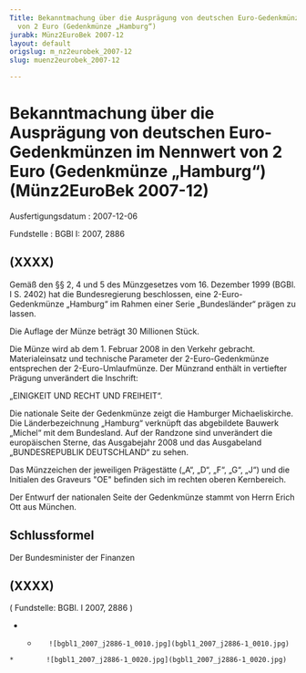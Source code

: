 ```yaml
---
Title: Bekanntmachung über die Ausprägung von deutschen Euro-Gedenkmünzen im Nennwert
  von 2 Euro (Gedenkmünze „Hamburg“)
jurabk: Münz2EuroBek 2007-12
layout: default
origslug: m_nz2eurobek_2007-12
slug: muenz2eurobek_2007-12

---
```


# Bekanntmachung über die Ausprägung von deutschen Euro-Gedenkmünzen im Nennwert von 2 Euro (Gedenkmünze „Hamburg“) (Münz2EuroBek 2007-12)

Ausfertigungsdatum
:   2007-12-06

Fundstelle
:   BGBl I: 2007, 2886

## (XXXX)

Gemäß den §§ 2, 4 und 5 des Münzgesetzes vom 16. Dezember 1999 (BGBl.
I S. 2402) hat die Bundesregierung beschlossen, eine 2-Euro-
Gedenkmünze „Hamburg“ im Rahmen einer Serie „Bundesländer“ prägen zu
lassen.

Die Auflage der Münze beträgt 30 Millionen Stück.

Die Münze wird ab dem 1. Februar 2008 in den Verkehr gebracht.
Materialeinsatz und technische Parameter der 2-Euro-Gedenkmünze
entsprechen der 2-Euro-Umlaufmünze. Der Münzrand enthält in vertiefter
Prägung unverändert die Inschrift:

„EINIGKEIT UND RECHT UND FREIHEIT“.

Die nationale Seite der Gedenkmünze zeigt die Hamburger
Michaeliskirche. Die Länderbezeichnung „Hamburg“ verknüpft das
abgebildete Bauwerk „Michel“ mit dem Bundesland. Auf der Randzone sind
unverändert die europäischen Sterne, das Ausgabejahr 2008 und das
Ausgabeland „BUNDESREPUBLIK DEUTSCHLAND“ zu sehen.

Das Münzzeichen der jeweiligen Prägestätte („A“, „D“, „F“, „G“, „J“)
und die Initialen des Graveurs
"OE"             befinden sich im rechten oberen Kernbereich.

Der Entwurf der nationalen Seite der Gedenkmünze stammt von Herrn
Erich Ott aus München.

## Schlussformel

Der Bundesminister der Finanzen

## (XXXX)

( Fundstelle: BGBl. I 2007, 2886 )

*    *        ![bgbl1_2007_j2886-1_0010.jpg](bgbl1_2007_j2886-1_0010.jpg)
    *        ![bgbl1_2007_j2886-1_0020.jpg](bgbl1_2007_j2886-1_0020.jpg)


